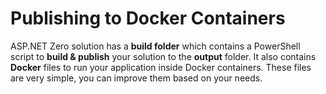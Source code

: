 # Publishing to Docker Containers

ASP.NET Zero solution has a **build folder** which contains a PowerShell script to **build & publish** your solution to the **output** folder. It also contains **Docker** files to run your application inside Docker containers. These files are very simple, you can improve them based on your needs.